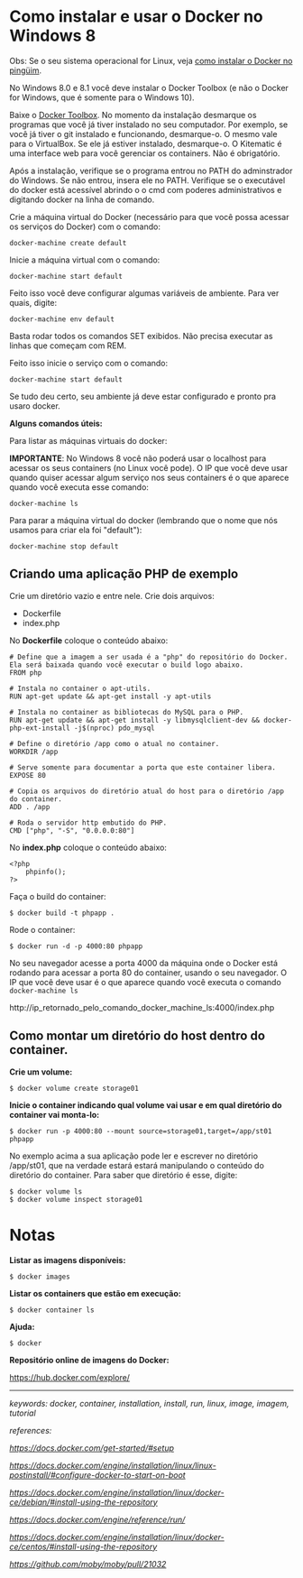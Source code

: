 # Como instalar e usar o Docker no Windows 8

Obs: Se o seu sistema operacional for Linux, veja [como instalar o Docker no pingüim](https://github.com/llagerlof/today-i-learned/blob/master/2017-10-18_docker.md).

No Windows 8.0 e 8.1 você deve instalar o Docker Toolbox (e não o Docker for Windows, que é somente para o Windows 10).

Baixe o [Docker Toolbox](https://docs.docker.com/toolbox/toolbox_install_windows/). No momento da instalação desmarque os programas que você já tiver instalado no seu computador. Por exemplo, se você já tiver o git instalado e funcionando, desmarque-o. O mesmo vale para o VirtualBox. Se ele já estiver instalado, desmarque-o. O Kitematic é uma interface web para você gerenciar os containers. Não é obrigatório.

Após a instalação, verifique se o programa entrou no PATH do adminstrador do Windows. Se não entrou, insera ele no PATH. Verifique se o executável do docker está acessível abrindo o o cmd com poderes administrativos e digitando docker na linha de comando.

Crie a máquina virtual do Docker (necessário para que você possa acessar os serviços do Docker) com o comando:

```
docker-machine create default
```
Inicie a máquina virtual com o comando:

```
docker-machine start default
```

Feito isso você deve configurar algumas variáveis de ambiente. Para ver quais, digite:

```
docker-machine env default
```
Basta rodar todos os comandos SET exibidos. Não precisa executar as linhas que começam com REM.

Feito isso inicie o serviço com o comando:

```
docker-machine start default
```

Se tudo deu certo, seu ambiente já deve estar configurado e pronto pra usaro docker.

**Alguns comandos úteis:**

Para listar as máquinas virtuais do docker:

**IMPORTANTE**: No Windows 8 você não poderá usar o localhost para acessar os seus containers (no Linux você pode). O IP que você deve usar quando quiser acessar algum serviço nos seus containers é o que aparece quando você executa esse comando:

```
docker-machine ls
```

Para parar a máquina virtual do docker (lembrando que o nome que nós usamos para criar ela foi "default"):

```
docker-machine stop default
```

## Criando uma aplicação PHP de exemplo

Crie um diretório vazio e entre nele. Crie dois arquivos:
  * Dockerfile
  * index.php

No **Dockerfile** coloque o conteúdo abaixo:
```
# Define que a imagem a ser usada é a "php" do repositório do Docker. Ela será baixada quando você executar o build logo abaixo.
FROM php

# Instala no container o apt-utils.
RUN apt-get update && apt-get install -y apt-utils

# Instala no container as bibliotecas do MySQL para o PHP.
RUN apt-get update && apt-get install -y libmysqlclient-dev && docker-php-ext-install -j$(nproc) pdo_mysql

# Define o diretório /app como o atual no container.
WORKDIR /app

# Serve somente para documentar a porta que este container libera.
EXPOSE 80

# Copia os arquivos do diretório atual do host para o diretório /app do container.
ADD . /app

# Roda o servidor http embutido do PHP.
CMD ["php", "-S", "0.0.0.0:80"]
```

No **index.php** coloque o conteúdo abaixo:
```
<?php
    phpinfo();
?>
```

Faça o build do container:
```
$ docker build -t phpapp .
```

Rode o container:
```
$ docker run -d -p 4000:80 phpapp
```

No seu navegador acesse a porta 4000 da máquina onde o Docker está rodando para acessar a porta 80 do container, usando o seu navegador. O IP que você deve usar é o que aparece quando você executa o comando ```docker-machine ls```

http://ip_retornado_pelo_comando_docker_machine_ls:4000/index.php


## Como montar um diretório do host dentro do container.

**Crie um volume:**

```
$ docker volume create storage01
```

**Inicie o container indicando qual volume vai usar e em qual diretório do container vai monta-lo:**

```
$ docker run -p 4000:80 --mount source=storage01,target=/app/st01 phpapp
```

No exemplo acima a sua aplicação pode ler e escrever no diretório /app/st01, que na verdade estará estará manipulando o conteúdo do diretório do container. Para saber que diretório é esse, digite:

```
$ docker volume ls
$ docker volume inspect storage01
```

# Notas

**Listar as imagens disponíveis:**
```
$ docker images
```

**Listar os containers que estão em execução:**
```
$ docker container ls
```

**Ajuda:**
```
$ docker
```

**Repositório online de imagens do Docker:**

https://hub.docker.com/explore/

---

*keywords: docker, container, installation, install, run, linux, image, imagem, tutorial*

*references:*

*https://docs.docker.com/get-started/#setup*

*https://docs.docker.com/engine/installation/linux/linux-postinstall/#configure-docker-to-start-on-boot*

*https://docs.docker.com/engine/installation/linux/docker-ce/debian/#install-using-the-repository*

*https://docs.docker.com/engine/reference/run/*

*https://docs.docker.com/engine/installation/linux/docker-ce/centos/#install-using-the-repository*

*https://github.com/moby/moby/pull/21032*
